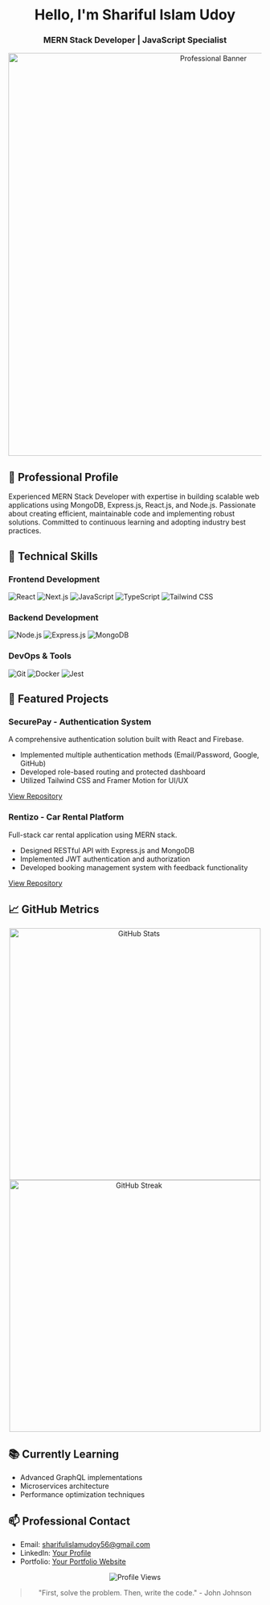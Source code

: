 <h1 align="center">Hello, I'm Shariful Islam Udoy</h1>
<h3 align="center">MERN Stack Developer | JavaScript Specialist</h3>

<p align="center">
  <img src="https://raw.githubusercontent.com/sharifulislamudoy/sharifulislamudoy/main/Untitled%20design%20(83).png" alt="Professional Banner" width="800"/>
</p>

## 🚀 Professional Profile

Experienced MERN Stack Developer with expertise in building scalable web applications using MongoDB, Express.js, React.js, and Node.js. Passionate about creating efficient, maintainable code and implementing robust solutions. Committed to continuous learning and adopting industry best practices.

## 💼 Technical Skills

### Frontend Development
![React](https://img.shields.io/badge/React-20232A?style=flat&logo=react&logoColor=61DAFB)
![Next.js](https://img.shields.io/badge/Next.js-000000?style=flat&logo=nextdotjs&logoColor=white)
![JavaScript](https://img.shields.io/badge/JavaScript-F7DF1E?style=flat&logo=javascript&logoColor=black)
![TypeScript](https://img.shields.io/badge/TypeScript-007ACC?style=flat&logo=typescript&logoColor=white)
![Tailwind CSS](https://img.shields.io/badge/Tailwind_CSS-38B2AC?style=flat&logo=tailwind-css&logoColor=white)

### Backend Development
![Node.js](https://img.shields.io/badge/Node.js-339933?style=flat&logo=nodedotjs&logoColor=white)
![Express.js](https://img.shields.io/badge/Express.js-000000?style=flat&logo=express&logoColor=white)
![MongoDB](https://img.shields.io/badge/MongoDB-4EA94B?style=flat&logo=mongodb&logoColor=white)

### DevOps & Tools
![Git](https://img.shields.io/badge/Git-F05032?style=flat&logo=git&logoColor=white)
![Docker](https://img.shields.io/badge/Docker-2496ED?style=flat&logo=docker&logoColor=white)
![Jest](https://img.shields.io/badge/Jest-C21325?style=flat&logo=jest&logoColor=white)

## 🌟 Featured Projects

### SecurePay - Authentication System
A comprehensive authentication solution built with React and Firebase.
- Implemented multiple authentication methods (Email/Password, Google, GitHub)
- Developed role-based routing and protected dashboard
- Utilized Tailwind CSS and Framer Motion for UI/UX

[View Repository](https://github.com/sharifulislamudoy/Secure-Pay)

### Rentizo - Car Rental Platform
Full-stack car rental application using MERN stack.
- Designed RESTful API with Express.js and MongoDB
- Implemented JWT authentication and authorization
- Developed booking management system with feedback functionality

[View Repository](https://github.com/sharifulislamudoy/Rentizo)

## 📈 GitHub Metrics

<p align="center">
  <img src="https://github-readme-stats.vercel.app/api?username=sharifulislamudoy&show_icons=true&theme=radical&hide_border=true" alt="GitHub Stats" width="500"/>
  <img src="https://github-readme-streak-stats.herokuapp.com/?user=sharifulislamudoy&theme=radical&hide_border=true" alt="GitHub Streak" width="500"/>
</p>

## 📚 Currently Learning
- Advanced GraphQL implementations
- Microservices architecture
- Performance optimization techniques

## 📫 Professional Contact
- Email: sharifulislamudoy56@gmail.com
- LinkedIn: [Your Profile](https://linkedin.com/in/your-profile)
- Portfolio: [Your Portfolio Website](#)

<p align="center">
  <img src="https://komarev.com/ghpvc/?username=sharifulislamudoy&label=Profile%20views&color=0e75b6&style=flat" alt="Profile Views" />
</p>

<blockquote align="center">
  "First, solve the problem. Then, write the code." - John Johnson
</blockquote>
